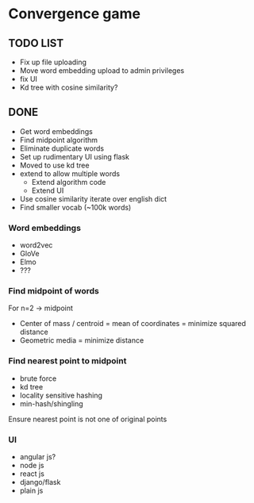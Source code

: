 # Convergence game

## TODO LIST
*  Fix up file uploading
*  Move word embedding upload to admin privileges
*  fix UI
*  Kd tree with cosine similarity?

## DONE
*  Get word embeddings
*  Find midpoint algorithm
*  Eliminate duplicate words
*  Set up rudimentary UI using flask
*  Moved to use kd tree
*  extend to allow multiple words
   *  Extend algorithm code
   *  Extend UI
*  Use cosine similarity iterate over english dict
*  Find smaller vocab (~100k words)

### Word embeddings

*   word2vec
*   GloVe
*   Elmo
*   ???

### Find midpoint of words

For n=2 -> midpoint

*   Center of mass / centroid = mean of coordinates = minimize squared distance
*   Geometric media = minimize distance

### Find nearest point to midpoint

*   brute force
*   kd tree
*   locality sensitive hashing
*   min-hash/shingling

Ensure nearest point is not one of original points

### UI

*   angular js?
*   node js
*   react js
*   django/flask
*   plain js